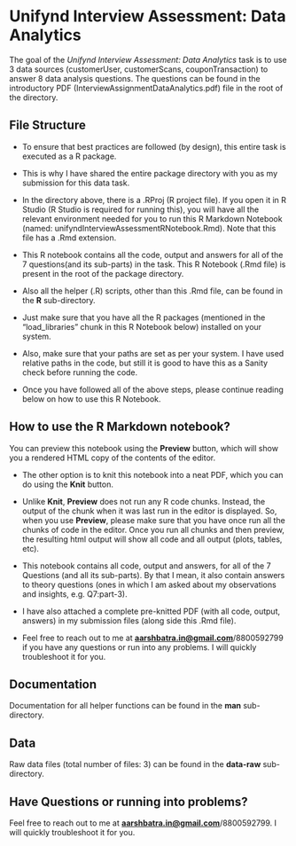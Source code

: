 
<!-- README.md is generated from README.Rmd. Please edit that file -->

# Unifynd Interview Assessment: Data Analytics

<!-- badges: start -->
<!-- badges: end -->

The goal of the *Unifynd Interview Assessment: Data Analytics* task is
to use 3 data sources (customerUser, customerScans, couponTransaction)
to answer 8 data analysis questions. The questions can be found in the
introductory PDF (InterviewAssignmentDataAnalytics.pdf) file in the root
of the directory.

## File Structure

-   To ensure that best practices are followed (by design), this entire
    task is executed as a R package.

-   This is why I have shared the entire package directory with you as
    my submission for this data task.

-   In the directory above, there is a .RProj (R project file). If you
    open it in R Studio (R Studio is required for running this), you
    will have all the relevant environment needed for you to run this R
    Markdown Notebook (named: unifyndInterviewAssessmentRNotebook.Rmd).
    Note that this file has a .Rmd extension.

-   This R notebook contains all the code, output and answers for all of
    the 7 questions(and its sub-parts) in the task. This R Notebook
    (.Rmd file) is present in the root of the package directory.

-   Also all the helper (.R) scripts, other than this .Rmd file, can be
    found in the **R** sub-directory.

-   Just make sure that you have all the R packages (mentioned in the
    “load_libraries” chunk in this R Notebook below) installed on your
    system.

-   Also, make sure that your paths are set as per your system. I have
    used relative paths in the code, but still it is good to have this
    as a Sanity check before running the code.

-   Once you have followed all of the above steps, please continue
    reading below on how to use this R Notebook.

## How to use the R Markdown notebook?

You can preview this notebook using the **Preview** button, which will
show you a rendered HTML copy of the contents of the editor.

-   The other option is to knit this notebook into a neat PDF, which you
    can do using the **Knit** button.

-   Unlike **Knit**, **Preview** does not run any R code chunks.
    Instead, the output of the chunk when it was last run in the editor
    is displayed. So, when you use **Preview**, please make sure that
    you have once run all the chunks of code in the editor. Once you run
    all chunks and then preview, the resulting html output will show all
    code and all output (plots, tables, etc).

-   This notebook contains all code, output and answers, for all of the
    7 Questions (and all its sub-parts). By that I mean, it also contain
    answers to theory questions (ones in which I am asked about my
    observations and insights, e.g. Q7:part-3).

-   I have also attached a complete pre-knitted PDF (with all code,
    output, answers) in my submission files (along side this .Rmd file).

-   Feel free to reach out to me at
    **<aarshbatra.in@gmail.com>**/8800592799 if you have any questions
    or run into any problems. I will quickly troubleshoot it for you.

## Documentation

Documentation for all helper functions can be found in the **man**
sub-directory.

## Data

Raw data files (total number of files: 3) can be found in the
**data-raw** sub-directory.

## Have Questions or running into problems?

Feel free to reach out to me at
**<aarshbatra.in@gmail.com>**/8800592799. I will quickly troubleshoot it
for you.
